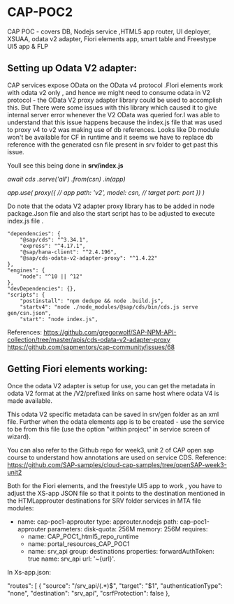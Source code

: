 # CAP-POC2
CAP POC - covers DB, Nodejs service ,HTML5 app router, UI deployer, XSUAA, odata v2 adapter, Fiori elements app, smart table and Freestype UI5 app & FLP

## Setting up Odata V2 adapter:
CAP services expose OData on the  OData v4 protocol .FIori elements work with odata v2 only , and hence we might need to consume odata in V2 protocol -  the OData V2 proxy adapter library could be used to accomplish this. But There were some issues with this library which caused it to give internal server error whenever the V2 OData was queried for.I was able to understand that this issue happens because the index.js file that was used to proxy v4 to v2 was making use of db references. Looks like Db module won't be available for CF in runtime and it seems we have to replace db reference with the generated csn file present in srv folder to get past this issue. 
 
 Youll see this being done in <B> srv/index.js </B>
 
 <I>  await cds
    .serve('all')
    .from(csn)
    .in(app)
</I> 

<I> 
  app.use(
    proxy({
      // app
      path: 'v2',
      model: csn,
      // target
      port: port
    })
  )
  </I> 
  
  Do note that the odata V2 adapter proxy library has to be added in node package.Json file and also the start script has to be adjusted to execute index.js file .
  
  	"dependencies": {
		"@sap/cds": "^3.34.1",
		"express": "^4.17.1",
		"@sap/hana-client": "^2.4.196",
		"@sap/cds-odata-v2-adapter-proxy": "^1.4.22"
	},
	"engines": {
		"node": "^10 || ^12"
	},
	"devDependencies": {},
	"scripts": {
		"postinstall": "npm dedupe && node .build.js",
		"startv4": "node ./node_modules/@sap/cds/bin/cds.js serve gen/csn.json",
		"start": "node index.js",

References:
https://github.com/gregorwolf/SAP-NPM-API-collection/tree/master/apis/cds-odata-v2-adapter-proxy 
https://github.com/sapmentors/cap-community/issues/68

## Getting Fiori elements working: 

Once the odata V2 adapter is setup for use, you can get the metadata in odata V2 format at the /V2/prefixed links on same host where odata V4 is made available.

This odata V2 specific metadata can be saved in srv/gen folder as an xml file.  Further when the odata elements app is to be 
created - use the service to be from this file (use the option "within project" in service screen of wizard). 

You can also refer to the Github repo for week3, unit 2  of  CAP open sap course to understand how annotations are used 
on service CDS.
Reference: https://github.com/SAP-samples/cloud-cap-samples/tree/openSAP-week3-unit2 

Both for the Fiori elements, and the freestyle UI5 app to work , you have to adjust the XS-app JSON file so that it points to the
destination mentioned in the HTMLapprouter destinations for SRV folder services in MTA file
modules:
  - name: cap-poc1-approuter
    type: approuter.nodejs
    path: cap-poc1-approuter
    parameters:
      disk-quota: 256M
      memory: 256M
    requires:
      - name: CAP_POC1_html5_repo_runtime
      - name: portal_resources_CAP_POC1
      - name: srv_api
        group: destinations
        properties:
          forwardAuthToken: true
          name: srv_api
          url: '~{url}'.
	  
	  
In Xs-app.json:

 "routes": [
    {
      "source": "/srv_api/(.*)$",
      "target": "$1",
      "authenticationType": "none",
      "destination": "srv_api",
      "csrfProtection": false
    },



